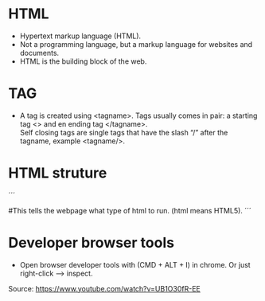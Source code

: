 
# HTML
*	Hypertext markup language (HTML). 
*	Not a programming language, but a markup language for websites and documents. 
*	HTML is the building block of the web. 

# TAG
* A tag is created using \<tagname\>. 
  Tags usually comes in pair: a starting tag \<\> and en ending tag \</tagname\>.  
  Self closing tags are single tags that have the slash “/” after the tagname, example \<tagname/\>. 

# HTML struture
´´´
<!DOCKTYPE html> #This tells the webpage what type of html to run. (html means HTML5). 

<html>

<head>
</head>

<body>
</body>

</html>
´´´

# Developer browser tools
* Open browser developer tools with (CMD + ALT + I) in chrome. Or just right-click --> inspect. 

Source: https://www.youtube.com/watch?v=UB1O30fR-EE
